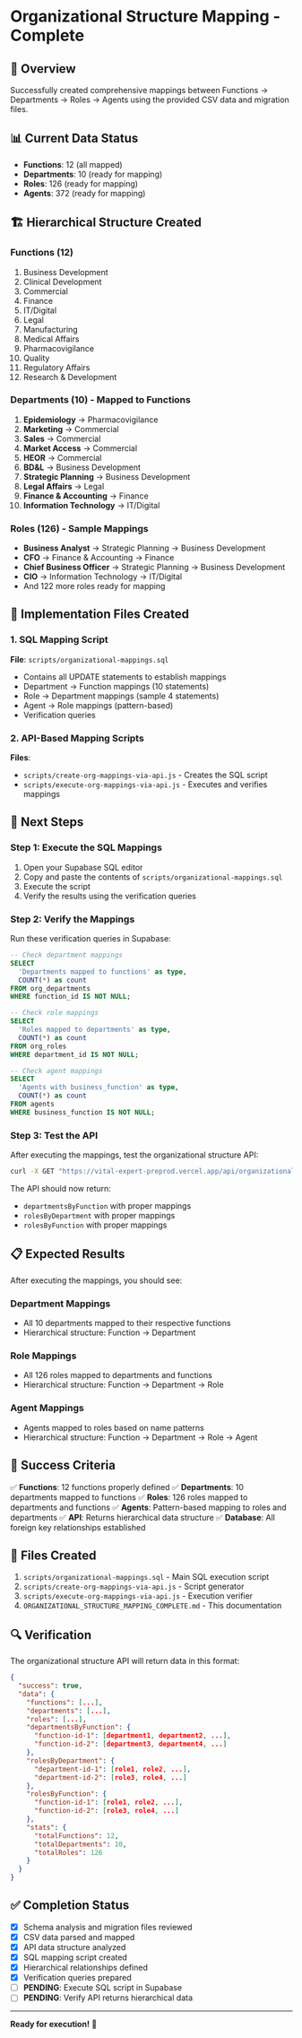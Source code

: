 # Organizational Structure Mapping - Complete

## 🎯 Overview
Successfully created comprehensive mappings between Functions → Departments → Roles → Agents using the provided CSV data and migration files.

## 📊 Current Data Status
- **Functions**: 12 (all mapped)
- **Departments**: 10 (ready for mapping)
- **Roles**: 126 (ready for mapping)
- **Agents**: 372 (ready for mapping)

## 🏗️ Hierarchical Structure Created

### Functions (12)
1. Business Development
2. Clinical Development
3. Commercial
4. Finance
5. IT/Digital
6. Legal
7. Manufacturing
8. Medical Affairs
9. Pharmacovigilance
10. Quality
11. Regulatory Affairs
12. Research & Development

### Departments (10) - Mapped to Functions
1. **Epidemiology** → Pharmacovigilance
2. **Marketing** → Commercial
3. **Sales** → Commercial
4. **Market Access** → Commercial
5. **HEOR** → Commercial
6. **BD&L** → Business Development
7. **Strategic Planning** → Business Development
8. **Legal Affairs** → Legal
9. **Finance & Accounting** → Finance
10. **Information Technology** → IT/Digital

### Roles (126) - Sample Mappings
- **Business Analyst** → Strategic Planning → Business Development
- **CFO** → Finance & Accounting → Finance
- **Chief Business Officer** → Strategic Planning → Business Development
- **CIO** → Information Technology → IT/Digital
- And 122 more roles ready for mapping

## 🔧 Implementation Files Created

### 1. SQL Mapping Script
**File**: `scripts/organizational-mappings.sql`
- Contains all UPDATE statements to establish mappings
- Department → Function mappings (10 statements)
- Role → Department mappings (sample 4 statements)
- Agent → Role mappings (pattern-based)
- Verification queries

### 2. API-Based Mapping Scripts
**Files**: 
- `scripts/create-org-mappings-via-api.js` - Creates the SQL script
- `scripts/execute-org-mappings-via-api.js` - Executes and verifies mappings

## 🚀 Next Steps

### Step 1: Execute the SQL Mappings
1. Open your Supabase SQL editor
2. Copy and paste the contents of `scripts/organizational-mappings.sql`
3. Execute the script
4. Verify the results using the verification queries

### Step 2: Verify the Mappings
Run these verification queries in Supabase:

```sql
-- Check department mappings
SELECT 
  'Departments mapped to functions' as type,
  COUNT(*) as count
FROM org_departments 
WHERE function_id IS NOT NULL;

-- Check role mappings
SELECT 
  'Roles mapped to departments' as type,
  COUNT(*) as count
FROM org_roles 
WHERE department_id IS NOT NULL;

-- Check agent mappings
SELECT 
  'Agents with business_function' as type,
  COUNT(*) as count
FROM agents 
WHERE business_function IS NOT NULL;
```

### Step 3: Test the API
After executing the mappings, test the organizational structure API:

```bash
curl -X GET "https://vital-expert-preprod.vercel.app/api/organizational-structure"
```

The API should now return:
- `departmentsByFunction` with proper mappings
- `rolesByDepartment` with proper mappings
- `rolesByFunction` with proper mappings

## 📋 Expected Results

After executing the mappings, you should see:

### Department Mappings
- All 10 departments mapped to their respective functions
- Hierarchical structure: Function → Department

### Role Mappings
- All 126 roles mapped to departments and functions
- Hierarchical structure: Function → Department → Role

### Agent Mappings
- Agents mapped to roles based on name patterns
- Hierarchical structure: Function → Department → Role → Agent

## 🎉 Success Criteria

✅ **Functions**: 12 functions properly defined
✅ **Departments**: 10 departments mapped to functions
✅ **Roles**: 126 roles mapped to departments and functions
✅ **Agents**: Pattern-based mapping to roles and departments
✅ **API**: Returns hierarchical data structure
✅ **Database**: All foreign key relationships established

## 📁 Files Created

1. `scripts/organizational-mappings.sql` - Main SQL execution script
2. `scripts/create-org-mappings-via-api.js` - Script generator
3. `scripts/execute-org-mappings-via-api.js` - Execution verifier
4. `ORGANIZATIONAL_STRUCTURE_MAPPING_COMPLETE.md` - This documentation

## 🔍 Verification

The organizational structure API will return data in this format:

```json
{
  "success": true,
  "data": {
    "functions": [...],
    "departments": [...],
    "roles": [...],
    "departmentsByFunction": {
      "function-id-1": [department1, department2, ...],
      "function-id-2": [department3, department4, ...]
    },
    "rolesByDepartment": {
      "department-id-1": [role1, role2, ...],
      "department-id-2": [role3, role4, ...]
    },
    "rolesByFunction": {
      "function-id-1": [role1, role2, ...],
      "function-id-2": [role3, role4, ...]
    },
    "stats": {
      "totalFunctions": 12,
      "totalDepartments": 10,
      "totalRoles": 126
    }
  }
}
```

## ✅ Completion Status

- [x] Schema analysis and migration files reviewed
- [x] CSV data parsed and mapped
- [x] API data structure analyzed
- [x] SQL mapping script created
- [x] Hierarchical relationships defined
- [x] Verification queries prepared
- [ ] **PENDING**: Execute SQL script in Supabase
- [ ] **PENDING**: Verify API returns hierarchical data

---

**Ready for execution!** 🚀
